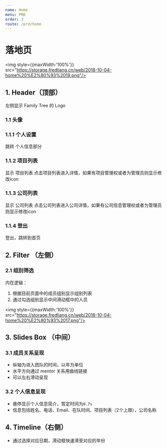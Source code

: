 ```yaml
---
name: Home
menu: PRD
order: 3
route: /prd/home
---
```


# 落地页

<img style={{maxWidth:'100%'}} src="https://storage.fredliang.cn/web/2018-10-04-home%20%E2%80%93%2019.png"/>

## 1. Header（顶部）


左侧显示 Family Tree 的 Logo

### 1.1 头像

### 1.1.1 个人设置

跳转 个人信息部分

### 1.1.2 项目列表

显示 项目列表
点击项目列表进入详情，如果有项目管理权或者为管理员则显示修改icon

### 1.1.3 公司列表

显示 公司列表
点击公司列表进入公司详情，如果有公司信息管理权或者为管理员则显示修改icon

### 1.1.4 登出

登出，跳转到首页

## 2. Filter （左侧）

### 2.1 组别筛选

内在逻辑：
1. 根据目前页面中的成员组别显示组别列表
2. 通过勾选组别显示中间滑动框中的人员


<img style={{maxWidth:'100%'}} src="https://storage.fredliang.cn/web/2018-10-04-home%20%E2%80%93%2017.png"/>


## 3. Slides Box （中间）

### 3.1 成员关系呈现
* 纵轴为进入团队的时间，以年为单位
* 水平方向通过 mentor 关系用曲线链接
* 可以左右滑动呈现

### 3.2 个人信息呈现
* 悬停显示个人信息简介，暂定时间为`0.7s`
* 信息包括姓名、电话、Email、在队时间、项目列表（2个上限），公司名称


## 4. Timeline（右侧）

* 通过选择对应日期，滑动框快速滑至对应的年份